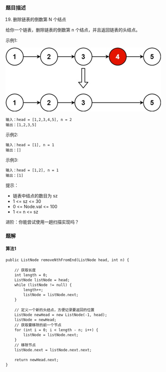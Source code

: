 ### 题目描述
19. 删除链表的倒数第 N 个结点

给你一个链表，删除链表的倒数第 n 个结点，并且返回链表的头结点。

示例1:

![](https://github.com/RonCantWriteCode/LeetCodeJava/blob/master/src/main/resources/removeNthFromEnd/remove_ex1.jpg)

```
输入：head = [1,2,3,4,5], n = 2
输出：[1,2,3,5]
```

示例2:
```
输入：head = [1], n = 1
输出：[]
```

示例3:
```
输入：head = [1,2], n = 1
输出：[1]
```

提示：

* 链表中结点的数目为 sz
* 1 <= sz <= 30
* 0 <= Node.val <= 100
* 1 <= n <= sz


进阶：你能尝试使用一趟扫描实现吗？



### 题解

#### 算法1


```$java
public ListNode removeNthFromEnd(ListNode head, int n) {

    // 获取长度
    int length = 0;
    ListNode listNode = head;
    while (listNode != null) {
        length++;
        listNode = listNode.next;
    }

    // 定义一个新的头结点，方便记录要返回的位置
    ListNode newHead = new ListNode(-1, head);
    listNode = newHead;
    // 获取要移除的前一个节点
    for (int i = 0; i < length - n; i++) {
        listNode = listNode.next;
    }
    // 移除节点
    listNode.next = listNode.next.next;

    return newHead.next;
}
```

